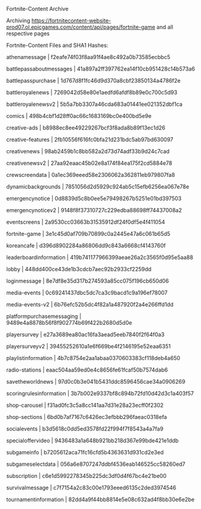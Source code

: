 Fortnite-Content Archive

Archiving https://fortnitecontent-website-prod07.ol.epicgames.com/content/api/pages/fortnite-game and all respective pages

Fortnite-Content Files and SHA1 Hashes:

athenamessage | f2eafe74f03f8aa91f4ae8c492a0b73585ecbbc5

battlepassaboutmessages | 41a897a2ff397762ea14f10cb951428c14b573a6

battlepasspurchase | 1d767d8f1fc46d9d370a8cbf23850134a4786f2e

battleroyalenews | 7269042d58e80e1aedfd6afdf8b89e0c700c5d93

battleroyalenewsv2 | 5b5a7bb3307a46cda683a01441ee021352dbf1ca

comics | 498b4cbf1d28ff0ac66c1683169bc0e400bd5e9e

creative-ads | b8988ec8ee49229267bcf3f8ada8b89f13ec1d26

creative-features | 2fb10556f616fc0bfa21d231bdc5ab97bd630097

creativenews | 98ab2459b1c8bb582a2d73d74adf33b9d24c7cad

creativenewsv2 | 27aa92eaac45b02e8a174f84ea175f2cd5884e78

crewscreendata | 0a1ec369eeed58e2306062a362811eb979807fa8

dynamicbackgrounds | 7851056d2d5929c924ab5c15efb6256ea067e78e

emergencynotice | 0d8839d5c8b0ee5e79498267b5251e01bd397503

emergencynoticev2 | 9148f8f37310727c229edba88698ff74437008a2

eventscreens | 2a9530cc03663b31535912df24f0df5e4f411054

fortnite-game | 3e1c45d0af709b70899c0a2445e47a6c061b65d5

koreancafe | d396d8902284a86806dd9c843a6668cf4143760f

leaderboardinformation | 419b741177966399aeae26a2c3565f0d95e5aa88

lobby | 448dd400ce43de1b3cdcb7aec92b2933cf2259dd

loginmessage | 8e7df8e35d317b274593a85cc075f196cb650d06

media-events | 0c69241437dbc5dc7ca3c9bacd1c9a196ef78007

media-events-v2 | 6b76efc52b5dc4f82a1a487920f2a4e266ffd1dd

platformpurchasemessaging | 9489e4a8878b56f8f902774b69f422b2680d5d0e

playersurvey | e27a3689ea80ac16fa3aead5eeb7840f2f64f0a3

playersurveyv2 | 39455252610a1e6f669be4f2146195e52eaa6351

playlistinformation | 4b7c8754e2aa1abaa0370603383cf118deb4a650

radio-stations | eaac504aa59ed0e4c8656fe61fcaf50b7574dab6

savetheworldnews | 97d0c0b3e041b5431ddc8596456cae34a0906269

scoringrulesinformation | 3b7b002e9337bf8c894b72fd10d42d3c1a403f57

shop-carousel | f31ad0fc3c5a8cc141aa7d31e28a23ecff0f2302

shop-sections | 6bd0b7af7167c6426ec3efbbb296faeac0318efa

socialevents | b3d5618c0dd5ed3578fd22f994f7f8543a4a7fa9

specialoffervideo | 9436483a1a648b921bb218d367e99bde421e1ddb

subgameinfo | b7205612aca71fc16cfd5b4363631d931cd2e3ed

subgameselectdata | 056a6e8707247ddbf4536eab146525cc58260ed7

subscription | c6e1d5992278345b225dc3df0d4f67bc4e21be00

survivalmessage | c7f7154a2c83c00e1793eeed6135c2ded3974546

tournamentinformation | 82dd4a9f44bb8814e5e08c632ad4f8bb30e6e2be

